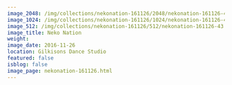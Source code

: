 ```yaml
---
image_2048: /img/collections/nekonation-161126/2048/nekonation-161126-43.jpg
image_1024: /img/collections/nekonation-161126/1024/nekonation-161126-43.jpg
image_512: /img/collections/nekonation-161126/512/nekonation-161126-43.jpg
image_title: Neko Nation
weight: 
image_date: 2016-11-26
location: Gilkisons Dance Studio
featured: false
isblog: false
image_page: nekonation-161126.html
---
```

